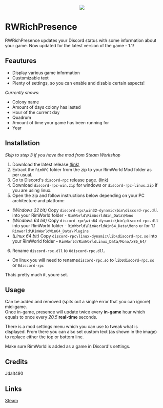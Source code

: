 
<p align="center">
<img src="https://i.imgur.com/ruELjgO.png">
</p>

# RWRichPresence
RWRichPresence updates your Discord status with some information about your game. Now updated for the latest version of the game - 1.1!

## Feautures

* Display various game information 
* Customizable text 
* Plenty of settings, so you can enable and disable certain aspects!

*Currently shows:*
* Colony name
* Amount of days colony has lasted
* Hour of the current day
* Quadrum
* Amount of time your game has been running for
* Year

## Installation
*Skip to step 3 if you have the mod from Steam Workshop*

1. Download the latest release [(link)](https://github.com/Weilbyte/RWRichPresence/releases)
2. Extract the `RimRPC` folder from the zip to your RimWorld Mod folder as per usual.
3. Go to Discord's `discord-rpc` release page. [(link)](https://github.com/discordapp/discord-rpc/releases)
4. Download `discord-rpc-win.zip` for windows or `discord-rpc-linux.zip` if you are using linux.
5. Open the zip and follow instructions below depending on your PC architecture and platform:  
  * *(Windows 32 bit)*  Copy  `discord-rpc\win32-dynamic\bin\discord-rpc.dll` into your RimWorld folder - `RimWorld\RimWorldWin_Data\Mono`  
  * *(Windows 64 bit)* Copy `discord-rpc\win64-dynamic\bin\discord-rpc.dll` into your RimWorld folder - `RimWorld\RimWorldWin64_Data\Mono` or for 1.1 `Rimworld\RimWorldWin64_Data\Plugins`
  * *(Linux 64 bit)* Copy `discord-rpc\linux-dynamic\lib\discord-rpc.so` into your RimWorld folder - `RimWorld/RimWorldLinux_Data/Mono/x86_64/`
6. Rename `discord-rpc.dll` to `0discord-rpc.dll`.
  * On linux you will need to rename`discord-rpc.so` to `lib0discord-rpc.so` or `0discord-rpc`

Thats pretty much it, youre set. 

##  Usage
Can be added and removed (spits out a single error that you can ignore) mid-game.  
Once in-game, presence will update twice every **in-game** hour which equals to once every *20.5* **real-time** seconds.

There is a mod settings menu which you can use to tweak what is displayed. From there you can also set custom text (as shown in the image) to replace either the top or bottom line.


Make sure RimWorld is added as a game in Discord's settings.

## Credits
Jdalt490

## Links

[Steam](https://steamcommunity.com/sharedfiles/filedetails/?id=1463057070)
